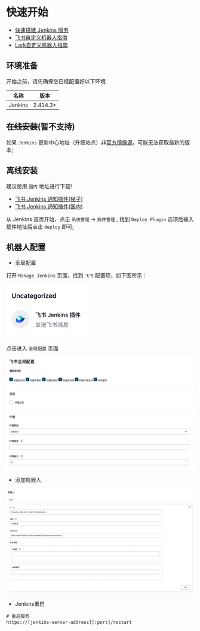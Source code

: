 # 快速开始

- [快速搭建 Jenkins 服务](https://blog.csdn.net/qq_38765404/article/details/123497710/)
- [飞书自定义机器人指南](https://open.feishu.cn/document/client-docs/bot-v3/add-custom-bot)
- [Lark自定义机器人指南](https://open.feishu.cn/document/client-docs/bot-v3/add-custom-bot)


## 环境准备

开始之前，请先确保您已经配置好以下环境

| 名称         | 版本       |
|------------|----------|
| Jenkins    | 2.414.3+ |

## ~~在线安装~~(暂不支持)
如果 `Jenkins` 更新中心地址（升级站点）非[官方镜像源](https://updates.jenkins.io/update-center.json)，可能无法获取最新的版本;

## 离线安装

建议使用 `国内` 地址进行下载!

- [飞书 Jenkins 通知插件(梯子)](https://github.com/721806280/feishu-notification-plugin/releases/download/v1.2.2/feishu-notifications.hpi)
- [飞书 Jenkins 通知插件(国内)](https://gitee.com/xm721806280/feishu-notification-plugin/releases/download/v1.2.2/feishu-notifications.hpi)

从 Jenkins 首页开始，点击 `系统管理` -> `插件管理` , 找到 `Deploy Plugin` 选项后输入插件地址后点击 `deploy` 即可;


## 机器人配置

- 全局配置

打开 `Manage Jenkins` 页面，找到 `飞书` 配置项，如下图所示：

![](./img/faq-manage.png)

点击进入 `全局配置` 页面

![](./img/faq-notification-timing.png)


- 添加机器人

![](./img/faq-signature.png)

- Jenkins重启
```shell
# 重启服务
https://[jenkins-server-address][:port]/restart
```
